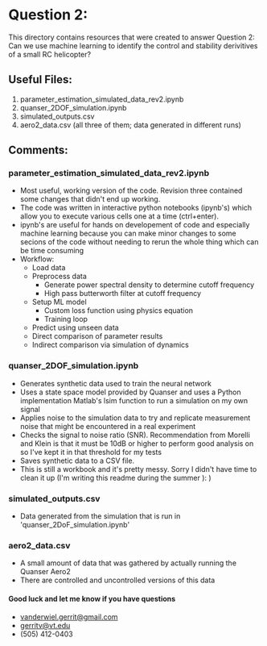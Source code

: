 # Question 2: #
This directory contains resources that were created to answer Question 2: Can we use machine learning to identify the control and stability derivitives of a small RC helicopter?

## Useful Files: ##
1. parameter_estimation_simulated_data_rev2.ipynb
2. quanser_2DOF_simulation.ipynb
3. simulated_outputs.csv
4. aero2_data.csv (all three of them; data generated in different runs)

## Comments: ##
### parameter_estimation_simulated_data_rev2.ipynb ###
- Most useful, working version of the code. Revision three contained some changes that didn't end up working.
- The code was written in interactive python notebooks (ipynb's) which allow you to execute various cells one at a time (ctrl+enter).
- ipynb's are useful for hands on developement of code and especially machine learning because you can make minor changes to some secions of the code without needing to rerun the whole thing which can be time consuming
- Workflow:
  - Load data
  - Preprocess data
    - Generate power spectral density to determine cutoff frequency
    - High pass butterworth filter at cutoff frequency
  - Setup ML model
    - Custom loss function using physics equation
    - Training loop
  - Predict using unseen data
  - Direct comparison of parameter results
  - Indirect comparison via simulation of dynamics

 ### quanser_2DOF_simulation.ipynb ###
- Generates synthetic data used to train the neural network
- Uses a state space model provided by Quanser and uses a Python implementation Matlab's lsim function to run a simulation on my own signal
- Applies noise to the simulation data to try and replicate measurement noise that might be encountered in a real experiment
- Checks the signal to noise ratio (SNR). Recommendation from Morelli and Klein is that it must be 10dB or higher to perform good analysis on so I've kept it in that threshold for my tests
- Saves synthetic data to a CSV file.
- This is still a workbook and it's pretty messy. Sorry I didn't have time to clean it up (I'm writing this readme during the summer ): )

### simulated_outputs.csv ###
- Data generated from the simulation that is run in 'quanser_2DoF_simulation.ipynb'

### aero2_data.csv ###
- A small amount of data that was gathered by actually running the Quanser Aero2
- There are controlled and uncontrolled versions of this data

#### Good luck and let me know if you have questions ####
- vanderwiel.gerrit@gmail.com
- gerritv@vt.edu
- (505) 412-0403
